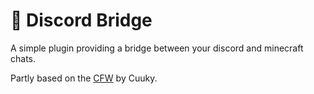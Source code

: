 # 🌉 Discord Bridge

A simple plugin providing a bridge between your discord and minecraft chats.

Partly based on the [CFW](https://github.com/CuukyOfficial/CFW) by Cuuky.